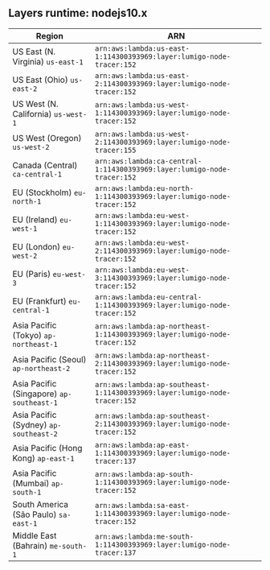 Layers runtime: nodejs10.x
----
| Region | ARN |
| --- | --- |
|US East (N. Virginia)  `us-east-1`|`arn:aws:lambda:us-east-1:114300393969:layer:lumigo-node-tracer:152`|
|US East (Ohio)  `us-east-2`|`arn:aws:lambda:us-east-2:114300393969:layer:lumigo-node-tracer:152`|
|US West (N. California)  `us-west-1`|`arn:aws:lambda:us-west-1:114300393969:layer:lumigo-node-tracer:152`|
|US West (Oregon)  `us-west-2`|`arn:aws:lambda:us-west-2:114300393969:layer:lumigo-node-tracer:155`|
|Canada (Central)  `ca-central-1`|`arn:aws:lambda:ca-central-1:114300393969:layer:lumigo-node-tracer:152`|
|EU (Stockholm)  `eu-north-1`|`arn:aws:lambda:eu-north-1:114300393969:layer:lumigo-node-tracer:152`|
|EU (Ireland)  `eu-west-1`|`arn:aws:lambda:eu-west-1:114300393969:layer:lumigo-node-tracer:152`|
|EU (London)  `eu-west-2`|`arn:aws:lambda:eu-west-2:114300393969:layer:lumigo-node-tracer:152`|
|EU (Paris)  `eu-west-3`|`arn:aws:lambda:eu-west-3:114300393969:layer:lumigo-node-tracer:152`|
|EU (Frankfurt)  `eu-central-1`|`arn:aws:lambda:eu-central-1:114300393969:layer:lumigo-node-tracer:152`|
|Asia Pacific (Tokyo)  `ap-northeast-1`|`arn:aws:lambda:ap-northeast-1:114300393969:layer:lumigo-node-tracer:152`|
|Asia Pacific (Seoul)  `ap-northeast-2`|`arn:aws:lambda:ap-northeast-2:114300393969:layer:lumigo-node-tracer:152`|
|Asia Pacific (Singapore)  `ap-southeast-1`|`arn:aws:lambda:ap-southeast-1:114300393969:layer:lumigo-node-tracer:152`|
|Asia Pacific (Sydney)  `ap-southeast-2`|`arn:aws:lambda:ap-southeast-2:114300393969:layer:lumigo-node-tracer:152`|
|Asia Pacific (Hong Kong)  `ap-east-1`|`arn:aws:lambda:ap-east-1:114300393969:layer:lumigo-node-tracer:137`|
|Asia Pacific (Mumbai)  `ap-south-1`|`arn:aws:lambda:ap-south-1:114300393969:layer:lumigo-node-tracer:152`|
|South America (São Paulo)  `sa-east-1`|`arn:aws:lambda:sa-east-1:114300393969:layer:lumigo-node-tracer:152`|
|Middle East (Bahrain)  `me-south-1`|`arn:aws:lambda:me-south-1:114300393969:layer:lumigo-node-tracer:137`|
